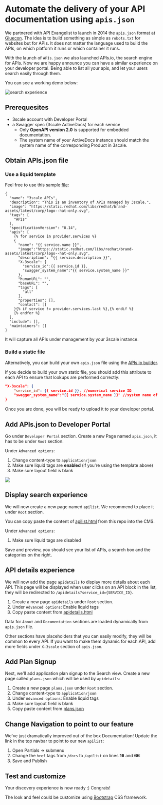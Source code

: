 # Automate the delivery of your API documentation using `apis.json`

We partnered with API Evangelist to launch in 2014 the `apis.json` format at [Gluecon](https://www.programmableweb.com/news/apis.io-and-apis.json-launched-gluecon-to-make-api-discoverability-more-search/2014/05/21). The idea is to build something as simple as `robots.txt` for websites but for APIs.
It does not matter the language used to build the APIs, on which platform it runs or which container it runs.

With the launch of `APIs.json` we also launched APIs.io, the search engine for APIs.
Now we are happy announce you can have a similar experience on your developer portal.
Being able to list all your apis, and let your users search easily through them.

You can see a working demo below:

![search experience](../img/search.gif)

## Prerequesites

* 3scale account with Developer Portal
* a Swagger spec (3scale ActiveDocs) for each service
    * Only **OpenAPI version 2.0** is supported for embedded documentation.
	* The system name of your ActiveDocs instance should match the system name of the corresponding Product in 3scale.

## Obtain APIs.json file
### Use a liquid template
Feel free to use this sample [file](../apis.json):
```
{
  "name": "3scale APIs",
  "description": "This is an inventory of APIs managed by 3scale.",
  "image": "https://static.redhat.com/libs/redhat/brand-assets/latest/corp/logo--hat-only.svg",
  "tags": [
    "APIs"
  ],
  "specificationVersion": "0.14",
  "apis": [
    {% for service in provider.services %}
    {
      "name": "{{ service.name }}",
      "image":"https://static.redhat.com/libs/redhat/brand-assets/latest/corp/logo--hat-only.svg",
      "description": "{{ service.description }}",
      "X-3scale": {
        "service_id":{{ service.id }},
        "swagger_system_name":"{{ service.system_name }}"
      },
      "humanURL": "",
      "baseURL": "",
      "tags": [
        "all"
      ],
      "properties": [],
      "contact": []
    }{% if service != provider.services.last %},{% endif %}
    {% endfor %}
  ],
  "include": [],
  "maintainers": []
}

```
It will capture all APIs under management by your 3scale instance.

### Build a static file
Alternatively, you can build your own `apis.json` file using the [APIs.io builder](http://apis.io/builder).

If you decide to build your own static file, you should add this attribute to each API to ensure that lookups are performed correctly:
```json
"X-3scale": {
	"service_id": {{ service.id }}, //numerical service ID
	"swagger_system_name":"{{ service.system_name }}" //system name of your ActiveDocs instance (default assumes this matches your Product's system name)
}
```

Once you are done, you will be ready to upload it to your developer portal.

## Add APIs.json to Developer Portal

Go under `Developer Portal` section.
Create a new Page named `apis.json`, it has to be under `Root` section.

Under `Advanced options`:

1. Change content-type to `application/json`
2. Make sure liquid tags are **enabled** (if you're using the template above)
3. Make sure layout field is blank

![](../img/DevPortal_create_apis.json_page.png)

## Display search experience

We will now create a new page named `apilist`.
We recommend to place it under `Root` section.

You can copy paste the content of [apilist.html](../apilist.html) from this repo into the CMS.

Under `Advanced options`:

1. Make sure liquid tags are disabled

Save and preview, you should see your list of APIs, a search box and the categories on the right.

## API details experience

We will now add the page `apidetails` to display more details about each API.
This page will be displayed when user clicks on an API block in the list, they will be redirected to `/apidetails?service_id={SERVICE_ID}`.

1. Create a new page `apidetails` under `Root` section.
2. Under `Advanced options`: Enable liquid tags
3. Copy paste content from [apidetails.html](../apidetails.html)

Data for `About` and `Documentation` sections are loaded dynamically from `apis.json` file.

Other sections have placeholders that you can easily modify, they will be common to every API. If you want to make them dynamic for each API, add more fields under `X-3scale` section of `apis.json`.

## Add Plan Signup
Next, we'll add application plan signup to the Search view. Create a new page called `plans.json` which will be used by `apidetails`:

1. Create a new page `plans.json` under `Root` section.
2. Change content-type to `application/json`
3. Under `Advanced options`: Enable liquid tags
4. Make sure layout field is blank
5. Copy paste content from [plans.json](../plans.json)

## Change Navigation to point to our feature
We've just dramatically improved out of the box Documentation! Update the link in the top navbar to point to our new `apilist`:

1. Open Partials -> submenu
2. Change the `href` tags from `/docs` to `/apilist` on lines **16** and **66**
3. Save and Publish
## Test and customize

Your discovery experience is now ready :) Congrats!

The look and feel could be customize using [Bootstrap](https://getbootstrap.com) CSS framework.

